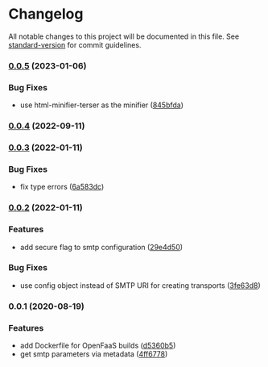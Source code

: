 # Changelog

All notable changes to this project will be documented in this file. See [standard-version](https://github.com/conventional-changelog/standard-version) for commit guidelines.

### [0.0.5](https://github.com/telostat/mailess/compare/0.0.4...0.0.5) (2023-01-06)


### Bug Fixes

* use html-minifier-terser as the minifier ([845bfda](https://github.com/telostat/mailess/commit/845bfda48ab50d3959e8f5012244a3b722674021))

### [0.0.4](https://github.com/telostat/mailess/compare/0.0.3...0.0.4) (2022-09-11)

### [0.0.3](https://github.com/telostat/mailess/compare/0.0.2...0.0.3) (2022-01-11)


### Bug Fixes

* fix type errors ([6a583dc](https://github.com/telostat/mailess/commit/6a583dc12098a8d1c4ed9e612cea582e0810ff5c))

### [0.0.2](https://github.com/telostat/mailess/compare/0.0.1...0.0.2) (2022-01-11)


### Features

* add secure flag to smtp configuration ([29e4d50](https://github.com/telostat/mailess/commit/29e4d508ae0a5ddf153b8a7b8a291f3b6f0a7fac))


### Bug Fixes

* use config object instead of SMTP URI for creating transports ([3fe63d8](https://github.com/telostat/mailess/commit/3fe63d87ac0a38b0909807f14b7b3d7937edd3a0))

### 0.0.1 (2020-08-19)


### Features

* add Dockerfile for OpenFaaS builds ([d5360b5](https://github.com/telostat/mailess/commit/d5360b57f8c9ee0cbdd7d3329cbb8fb5b021bc0d))
* get smtp parameters via metadata ([4ff6778](https://github.com/telostat/mailess/commit/4ff677802c9ed2b67b541b01ff9f23793b5bacb8))
